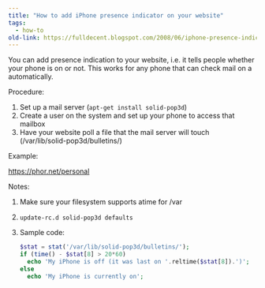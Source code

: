 ```yaml
---
title: "How to add iPhone presence indicator on your website"
tags: 
  - how-to
old-link: https://fulldecent.blogspot.com/2008/06/iphone-presence-indicator-for-your.html
---
```


You can add presence indication to your website, i.e. it tells people whether your phone is on or not. This works for any phone that can check mail on a automatically.

Procedure:

1. Set up a mail server (`apt-get install solid-pop3d`)
2. Create a user on the system and set up your phone to access that mailbox
3. Have your website poll a file that the mail server will touch (/var/lib/solid-pop3d/bulletins/)

Example:

https://phor.net/personal

Notes:

1. Make sure your filesystem supports atime for /var

2. `update-rc.d solid-pop3d defaults`

3. Sample code:

   ```php
   $stat = stat('/var/lib/solid-pop3d/bulletins/');
   if (time() - $stat[8] > 20*60)
     echo 'My iPhone is off (it was last on '.reltime($stat[8]).')';
   else
     echo 'My iPhone is currently on';
   ```
